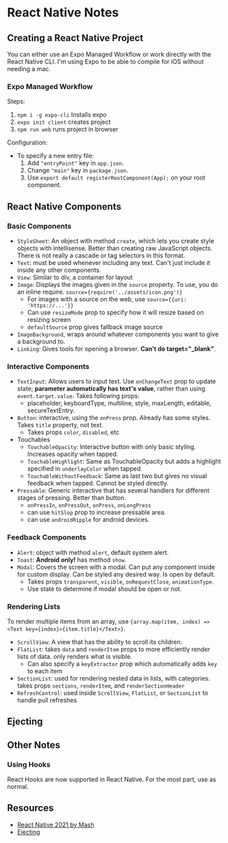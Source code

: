 # React Native Notes

## Creating a React Native Project

You can either use an Expo Managed Workflow or work directly with the React Native CLI. I'm using Expo to be able to compile for iOS without needing a mac.

### Expo Managed Workflow

Steps:

1. `npm i -g expo-cli` Installs expo
2. `expo init client` creates project
3. `npm run web` runs project in browser

Configuration:

- To specify a new entry file:
  1. Add `"entryPoint"` key in `app.json`.
  2. Change `"main"` key in `package.json`.
  3. Use `export default registerRootComponent(App);` on your root component.

## React Native Components

### Basic Components

- `StyleSheet`: An object with method `create`, which lets you create style objects with intellisense. Better than creating raw JavaScript objects. There is not really a cascade or tag selectors in this format.
- `Text`: must be used whenever including any text. Can't just include it inside any other components.
- `View`: Similar to div, a container for layout
- `Image`: Displays the images given in the `source` property. To use, you do an inline require. `source={require('../assets/icon.png')}`
  - For images with a source on the web, use `source={{uri: 'https://...'}}`
  - Can use `resizeMode` prop to specify how it will resize based on resizing screen
  - `defaultSource` prop gives fallback image source
- `ImageBackground`, wraps around whatever components you want to give a background to. 
- `Linking`: Gives tools for opening a browser. **Can't do target="\_blank"**.

### Interactive Components

- `TextInput`: Allows users to input text. Use `onChangeText` prop to update state; **parameter automatically has text's value**, rather than using `event.target.value`. Takes following props:
  - placeholder, keyboardType, multiline, style, maxLength, editable, secureTextEntry.
- `Button`: interactive, using the `onPress` prop. Already has some styles. Takes `title` property, not text.
  - Takes props `color`, `disabled`, etc
- Touchables
  - `TouchableOpacity`: Interactive button with only basic styling. Increases opacity when tapped.
  - `TouchableHighlight`: Same as TouchableOpacity but adds a highlight specified in `underlayColor` when tapped.
  - `TouchableWithoutFeedback`: Same as last two but gives no visual feedback when tapped. Cannot be styled directly.
- `Pressable`: Generic interactive that has several handlers for different stages of pressing. Better than button.
  - `onPressIn`, `onPressOut`, `onPress`, `onLongPress`
  - can use `hitSlop` prop to increase pressable area.
  - can use `androidRipple` for android devices.

### Feedback Components

- `Alert`: object with method `alert`, default system alert.
- `Toast`: **Android only!** has method `show`.
- `Modal`: Covers the screen with a modal. Can put any component inside for custom display. Can be styled any desired way. Is open by default.
  - Takes props `transparent`, `visible`, `onRequestClose`, `animationType`.
  - Use state to determine if modal should be open or not.

### Rendering Lists

To render multiple items from an array, use `{array.map(item, index) => <Text key={index}>{item.title}</Text>}`.

- `ScrollView`: A view that has the ability to scroll its children.
- `FlatList`: takes `data` and `renderItem` props to more efficiently render lists of data. only renders what is visible.
  - Can also specify a `keyExtractor` prop which automatically adds `key` to each item
- `SectionList`: used for rendering nested data in lists, with categories. takes props `sections`, `renderItem`, and `renderSectionHeader`
- `RefreshControl`: used inside `ScrollView`, `FlatList`, or `SectionList` to handle pull refreshes

## Ejecting


## Other Notes

### Using Hooks

React Hooks are now supported in React Native. For the most part, use as normal.

## Resources

- [React Native 2021 by Mash](https://www.youtube.com/watch?v=LWs6dY92_MU&list=PL8kfZyp--gEXs4YsSLtB3KqDtdOFHMjWZ)
- [Ejecting](https://pagepro.co/blog/how-to-eject-from-expo-managed-workflow-to-bare/)
